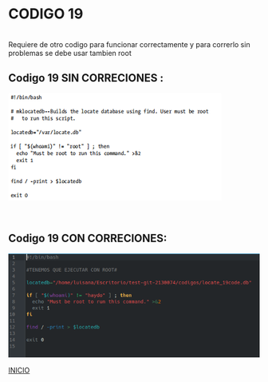# **CODIGO 19**
<br>
Requiere de otro codigo para funcionar correctamente y para correrlo sin problemas se debe usar tambien root 
<br>

## Codigo 19 SIN CORRECIONES : 
![codigo19.png](codigo19.png)

<br>

## Codigo 19 CON CORRECIONES: 
![CODIGO19.png](CODIGO19.png)

[INICIO](https://github.com/SPM-UPVictoria/test-git-2130074/tree/main/README.md)
